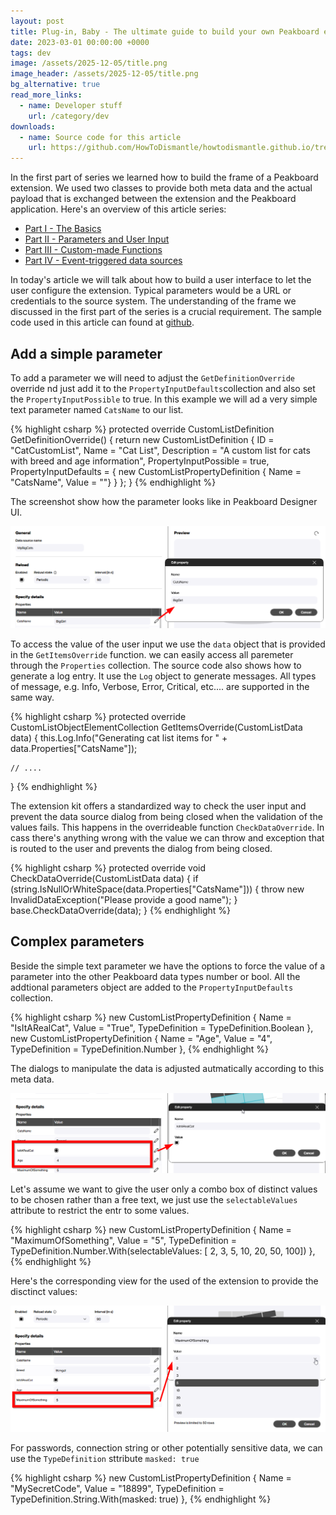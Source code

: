 ```yaml
---
layout: post
title: Plug-in, Baby - The ultimate guide to build your own Peakboard extensions - Parameters and User Input
date: 2023-03-01 00:00:00 +0000
tags: dev
image: /assets/2025-12-05/title.png
image_header: /assets/2025-12-05/title.png
bg_alternative: true
read_more_links:
  - name: Developer stuff
    url: /category/dev
downloads:
  - name: Source code for this article
    url: https://github.com/HowToDismantle/howtodismantle.github.io/tree/main/assets/2025-12-05/MeowExtension
---
```

In the first part of series we learned how to build the frame of a Peakboard extension. We used two classes to provide both meta data and the actual payload that is exchanged between the extension and the Peakboard application. Here's an overview of this article series:

* [Part I - The Basics](/Plug-in-Baby-The-ultimate-guide-to-build-your-own-Peakboard-extensions-The-Basics.html)
* [Part II - Parameters and User Input](/Plug-in-Baby-The-ultimate-guide-to-build-your-own-Peakboard-extensions-Parameters-and-User-Input.html)
* [Part III - Custom-made Functions](/Plug-in-Baby-The-ultimate-guide-to-build-your-own-Peakboard-extensions-Fun-with-Functions.html)
* [Part IV - Event-triggered data sources](/Plug-in-Baby-The-ultimate-guide-to-build-your-own-Peakboard-extensions-Event-triggered-data-sources.html)

In today's article we will talk about how to build a user interface to let the user configure the extension. Typical parameters would be a URL or credentials to the source system. The understanding of the frame we discussed in the first part of the series is a crucial requirement. The sample code used in this article can found at [github](https://github.com/HowToDismantle/howtodismantle.github.io/tree/main/assets/2025-12-05/MeowExtension).

## Add a simple parameter

To add a parameter we will need to adjust the `GetDefinitionOverride` override nd just add it to the `PropertyInputDefaults`collection and also set the `PropertyInputPossible` to true. In this example we will ad a very simple text parameter named `CatsName` to our list.

{% highlight csharp %}
protected override CustomListDefinition GetDefinitionOverride()
{
    return new CustomListDefinition
    {
        ID = "CatCustomList",
        Name = "Cat List",
        Description = "A custom list for cats with breed and age information",
        PropertyInputPossible = true,
        PropertyInputDefaults =
        {
            new CustomListPropertyDefinition { Name = "CatsName", Value = ""}
        }
    };
}
{% endhighlight %}

The screenshot show how the parameter looks like in Peakboard Designer UI.

![image](/assets/2025-12-05/010.png)

To access the value of the user input we use the `data` object that is provided in the `GetItemsOverride` function. we can easily access all paremeter through the `Properties` collection. The source code also shows how to generate a log entry. It use the `Log` object to generate messages. All types of message, e.g. Info, Verbose, Error, Critical, etc.... are supported in the same way.

{% highlight csharp %}
protected override CustomListObjectElementCollection GetItemsOverride(CustomListData data)
{
    this.Log.Info("Generating cat list items for " + data.Properties["CatsName"]);

    // ....
}
{% endhighlight %}

The extension kit offers a standardized way to check the user input and prevent the data source dialog from being closed when the validation of the values fails. This happens in the overrideable function `CheckDataOverride`. In cass there's anything wrong with the value we can throw and exception that is routed to the user and prevents the dialog from being closed.

{% highlight csharp %}
protected override void CheckDataOverride(CustomListData data)
{
    if (string.IsNullOrWhiteSpace(data.Properties["CatsName"]))
    {
        throw new InvalidDataException("Please provide a good name");
    }
    base.CheckDataOverride(data);
}
{% endhighlight %}

## Complex parameters

Beside the simple text parameter we have the options to force the value of a parameter into the other Peakboard data types number or bool. All the addtional parameters object are added to the `PropertyInputDefaults` collection.

{% highlight csharp %}
new CustomListPropertyDefinition { Name = "IsItARealCat", Value = "True", TypeDefinition = TypeDefinition.Boolean },
new CustomListPropertyDefinition { Name = "Age", Value = "4", TypeDefinition = TypeDefinition.Number },
{% endhighlight %}

The dialogs to manipulate the data is adjusted autmatically according to this meta data.

![image](/assets/2025-12-05/020.png)

Let's assume we want to give the user only a combo box of distinct values to be chosen rather than a free text, we just use the `selectableValues` attribute to restrict the entr to some values.

{% highlight csharp %}
new CustomListPropertyDefinition { Name = "MaximumOfSomething", Value = "5", 
      TypeDefinition = TypeDefinition.Number.With(selectableValues: [ 2, 3, 5, 10, 20, 50, 100]) },
{% endhighlight %}

Here's the corresponding view for the used of the extension to provide the disctinct values:

![image](/assets/2025-12-05/030.png)

For passwords, connection string or other potentially sensitive data, we can use the `TypeDefinition` sttribute `masked: true`

{% highlight csharp %}
new CustomListPropertyDefinition { Name = "MySecretCode", Value = "18899", TypeDefinition = TypeDefinition.String.With(masked: true) },
{% endhighlight %}


